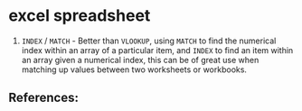 # excel spreadsheet

1. `INDEX` / `MATCH` - Better than `VLOOKUP`, using `MATCH` to find the numerical index within an array of a particular item, and `INDEX` to find an item within an array given a numerical index, this can be of great use when matching up values between two worksheets or workbooks.

## References:

